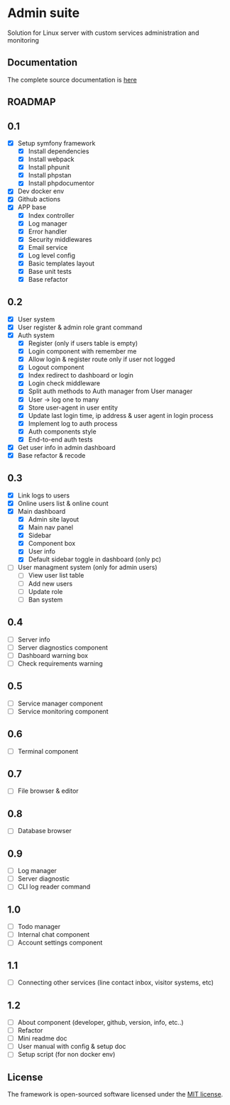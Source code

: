 # Admin suite
Solution for Linux server with custom services administration and monitoring

## Documentation
The complete source documentation is [here](https://lordbecvold.github.io/admin-suite/)

## ROADMAP
## 0.1
- [X] Setup symfony framework
    - [X] Install dependencies
    - [X] Install webpack
    - [X] Install phpunit
    - [X] Install phpstan
    - [X] Install phpdocumentor
- [X] Dev docker env
- [X] Github actions
- [X] APP base
    - [X] Index controller
    - [X] Log manager
    - [X] Error handler
    - [X] Security middlewares
    - [X] Email service
    - [X] Log level config
    - [X] Basic templates layout
    - [X] Base unit tests
    - [X] Base refactor

## 0.2
- [X] User system
- [X] User register & admin role grant command
- [X] Auth system
    - [X] Register (only if users table is empty)
    - [X] Login component with remember me
    - [X] Allow login & register route only if user not logged
    - [X] Logout component
    - [X] Index redirect to dashboard or login
    - [X] Login check middleware
    - [X] Split auth methods to Auth manager from User manager
    - [X] User -> log one to many
    - [X] Store user-agent in user entity
    - [X] Update last login time, ip address & user agent in login process
    - [X] Implement log to auth process
    - [X] Auth components style
    - [X] End-to-end auth tests
- [X] Get user info in admin dashboard
- [X] Base refactor & recode

## 0.3
- [X] Link logs to users
- [X] Online users list & online count
- [X] Main dashboard
    - [X] Admin site layout
    - [X] Main nav panel
    - [X] Sidebar
    - [X] Component box
    - [X] User info
    - [X] Default sidebar toggle in dashboard (only pc)
- [ ] User managment system (only for admin users)
    - [ ] View user list table
    - [ ] Add new users
    - [ ] Update role
    - [ ] Ban system

## 0.4
- [ ] Server info
- [ ] Server diagnostics component
- [ ] Dashboard warning box
- [ ] Check requirements warning

## 0.5
- [ ] Service manager component
- [ ] Service monitoring component

## 0.6
- [ ] Terminal component

## 0.7
- [ ] File browser & editor

## 0.8
- [ ] Database browser

## 0.9
- [ ] Log manager
- [ ] Server diagnostic
- [ ] CLI log reader command

## 1.0
- [ ] Todo manager
- [ ] Internal chat component
- [ ] Account settings component

## 1.1
- [ ] Connecting other services (line contact inbox, visitor systems, etc)

## 1.2
- [ ] About component (developer, github, version, info, etc..)
- [ ] Refactor
- [ ] Mini readme doc
- [ ] User manual with config & setup doc
- [ ] Setup script (for non docker env)

## License
The framework is open-sourced software licensed under the [MIT license](https://opensource.org/licenses/MIT).
